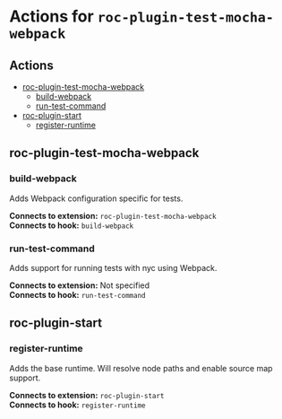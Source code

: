 # Actions for `roc-plugin-test-mocha-webpack`

## Actions
* [roc-plugin-test-mocha-webpack](#roc-plugin-test-mocha-webpack)
  * [build-webpack](#build-webpack)
  * [run-test-command](#run-test-command)
* [roc-plugin-start](#roc-plugin-start)
  * [register-runtime](#register-runtime)

## roc-plugin-test-mocha-webpack

### build-webpack

Adds Webpack configuration specific for tests.

__Connects to extension:__ `roc-plugin-test-mocha-webpack`  
__Connects to hook:__ `build-webpack`  

### run-test-command

Adds support for running tests with nyc using Webpack.

__Connects to extension:__ Not specified  
__Connects to hook:__ `run-test-command`  

## roc-plugin-start

### register-runtime

Adds the base runtime. Will resolve node paths and enable source map support.

__Connects to extension:__ `roc-plugin-start`  
__Connects to hook:__ `register-runtime`  
